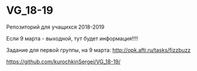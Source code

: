 # VG_18-19
Репозиторий для учащихся 2018-2019

Если 9 марта - выходной, тут будет информация!!!!

Задание для первой группы, на 9 марта: http://opk.afti.ru/tasks/fizzbuzz 

https://github.com/kurochkinSergei/VG_18-19/
